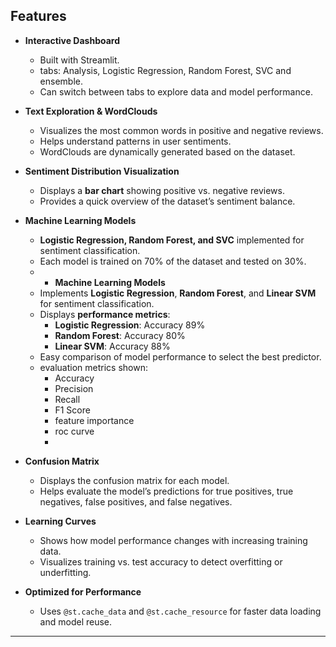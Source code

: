 ## Features

- **Interactive Dashboard**
  - Built with Streamlit.
  - tabs: Analysis, Logistic Regression, Random Forest, SVC and ensemble.
  - Can switch between tabs to explore data and model performance.

- **Text Exploration & WordClouds**
  - Visualizes the most common words in positive and negative reviews.
  - Helps understand patterns in user sentiments.
  - WordClouds are dynamically generated based on the dataset.

- **Sentiment Distribution Visualization**
  - Displays a **bar chart**  showing positive vs. negative reviews.
  - Provides a quick overview of the dataset’s sentiment balance.

- **Machine Learning Models**
  - **Logistic Regression, Random Forest, and SVC** implemented for sentiment classification.
  - Each model is trained on 70% of the dataset and tested on 30%.
  - - **Machine Learning Models**
  - Implements **Logistic Regression**, **Random Forest**, and **Linear SVM** for sentiment classification.
  - Displays **performance metrics**:
    - **Logistic Regression**: Accuracy 89%
    - **Random Forest**: Accuracy 80%
    - **Linear SVM**: Accuracy 88%
  - Easy comparison of model performance to select the best predictor.
  - evaluation metrics shown:
    - Accuracy
    - Precision
    - Recall
    - F1 Score
    - feature importance
    - roc curve
    - 

- **Confusion Matrix**
  - Displays the confusion matrix for each model.
  - Helps evaluate the model’s predictions for true positives, true negatives, false positives, and false negatives.

- **Learning Curves**
  - Shows how model performance changes with increasing training data.
  - Visualizes training vs. test accuracy to detect overfitting or underfitting.

- **Optimized for Performance**
  - Uses `@st.cache_data` and `@st.cache_resource` for faster data loading and model reuse.
  

---
